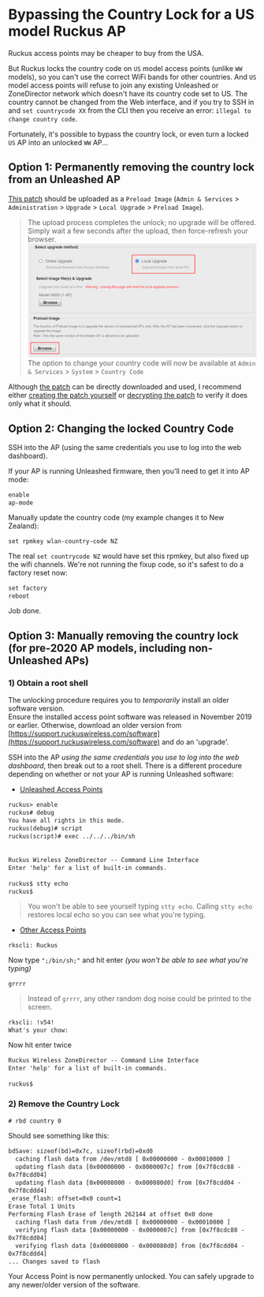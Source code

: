 # Bypassing the Country Lock for a US model Ruckus AP

Ruckus access points may be cheaper to buy from the USA.

But Ruckus locks the country code on `US` model access points (unlike `WW` models), so you can't use the correct WiFi bands for other countries.
And `US` model access points will refuse to join any existing Unleashed or ZoneDirector network which doesn't have its country code set to US.
The country cannot be changed from the Web interface, and if you try to SSH in and `set countrycode XX` from the CLI then you receive an error: `illegal to change country code`.

Fortunately, it's possible to bypass the country lock, or even turn a locked `US` AP into an unlocked `WW` AP...

## Option 1: Permanently removing the country lock from an Unleashed AP

[This patch](../images/unleashed.unlock.dbg) should be uploaded as a `Preload Image` (`Admin & Services` > `Administration` > `Upgrade` > `Local Upgrade` > `Preload Image`).  
> The upload process completes the unlock; no upgrade will be offered. Simply wait a few seconds after the upload, then force-refresh your browser.  
> ![](../images/Unleashed_Root_Shell.png)  
> The option to change your country code will now be available at `Admin & Services` > `System` > `Country Code`

Although [the patch](../images/unleashed.unlock.dbg) can be directly downloaded and used, I recommend either [creating the patch yourself](../Scripts/create_unleashed_unlock.sh) or [decrypting the patch](DecryptRuckusBackups.md) to verify it does only what it should.

## Option 2: Changing the locked Country Code

SSH into the AP (using the same credentials you use to log into the web dashboard).

If your AP is running Unleashed firmware, then you'll need to get it into AP mode:
```console
enable
ap-mode
```

Manually update the country code (my example changes it to New Zealand):
```console
set rpmkey wlan-country-code NZ
```

The real `set countrycode NZ` would have set this rpmkey, but also fixed up the wifi channels. We're not running the fixup code, so it's safest to do a factory reset now:
```console
set factory
reboot
```

Job done.

## Option 3: Manually removing the country lock (for pre-2020 AP models, including non-Unleashed APs)

### 1) Obtain a root shell

The unlocking procedure requires you to *temporarily* install an older software version.  
Ensure the installed access point software was released in November 2019 or earlier. Otherwise, download an older version from [https://support.ruckuswireless.com/software](https://support.ruckuswireless.com/software) and do an 'upgrade'.  

SSH into the AP *using the same credentials you use to log into the web dashboard*, then break out to a root shell. There is a different procedure depending on whether or not your AP is running Unleashed software:

* [Unleashed Access Points](https://alephsecurity.com/vulns/aleph-2019004#proof-of-concept)

```console
ruckus> enable 
ruckus# debug 
You have all rights in this mode.
ruckus(debug)# script 
ruckus(script)# exec ../../../bin/sh


Ruckus Wireless ZoneDirector -- Command Line Interface
Enter 'help' for a list of built-in commands.

ruckus$ stty echo
ruckus$
```

> You won't be able to see yourself typing `stty echo`. Calling `stty echo` restores local echo so you can see what you're typing.

* [Other Access Points](https://alephsecurity.com/vulns/aleph-2019014#proof-of-concept)

```console
rkscli: Ruckus
```

Now type `";/bin/sh;"` and hit enter *(you won't be able to see what you're typing)*

```console
grrrr
```

> Instead of `grrrr`, any other random dog noise could  be printed to the screen. 

```console
rkscli: !v54!
What's your chow: 
```

Now hit enter twice

```console
Ruckus Wireless ZoneDirector -- Command Line Interface
Enter 'help' for a list of built-in commands.

ruckus$
```

### 2) Remove the Country Lock

```console
# rbd country 0
```
Should see something like this:
```console
bdSave: sizeof(bd)=0x7c, sizeof(rbd)=0xd0
  caching flash data from /dev/mtd8 [ 0x00000000 - 0x00010000 ]
  updating flash data [0x00000000 - 0x0000007c] from [0x7f8cdc88 - 0x7f8cdd04]
  updating flash data [0x00008000 - 0x000080d0] from [0x7f8cdd04 - 0x7f8cddd4]
_erase_flash: offset=0x0 count=1
Erase Total 1 Units
Performing Flash Erase of length 262144 at offset 0x0 done
  caching flash data from /dev/mtd8 [ 0x00000000 - 0x00010000 ]
  verifying flash data [0x00000000 - 0x0000007c] from [0x7f8cdc88 - 0x7f8cdd04]
  verifying flash data [0x00008000 - 0x000080d0] from [0x7f8cdd04 - 0x7f8cddd4]
... Changes saved to flash
```

Your Access Point is now permanently unlocked. You can safely upgrade to any newer/older version of the software.
